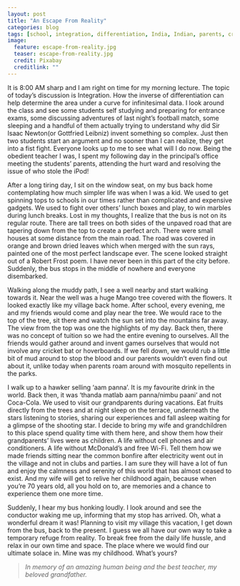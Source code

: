 ```yaml
---
layout: post
title: "An Escape From Reality"
categories: blog
tags: [school, integration, differentiation, India, Indian, parents, cricket, hoverboard, villages, mango, bus, ride, escape, Isaac Newton]
image:
  feature: escape-from-reality.jpg
  teaser: escape-from-reality.jpg
  credit: Pixabay
  creditlink: ""
---
```


It is 8:00 AM sharp and I am right on time for my morning lecture. The topic of today’s discussion is Integration. How the inverse of differentiation can help determine the area under a curve for infinitesimal data. I look around the class and see some students self studying and preparing for entrance exams, some discussing adventures of last night’s football match, some sleeping and a handful of them actually trying to understand why did Sir Isaac Newton(or Gottfried Leibniz) invent something so complex. Just then two students start an argument and no sooner than I can realize, they get into a fist fight. Everyone looks up to me to see what will I do now. Being the obedient teacher I was, I spent my following day in the principal’s office meeting the students’ parents, attending the hurt ward and resolving the issue of who stole the iPod!

After a long tiring day, I sit on the window seat, on my bus back home contemplating how much simpler life was when I was a kid. We used to get spinning tops to schools in our times rather than complicated and expensive gadgets. We used to fight over others’ lunch boxes and play, to win marbles during lunch breaks. Lost in my thoughts, I realize that the bus is not on its regular route. There are tall trees on both sides of the unpaved road that are tapering down from the top to create a perfect arch. There were small houses at some distance from the main road. The road was covered in orange and brown dried leaves which when merged with the sun rays, painted one of the most perfect landscape ever. The scene looked straight out of a Robert Frost poem. I have never been in this part of the city before. Suddenly, the bus stops in the middle of nowhere and everyone disembarked.

Walking along the muddy path, I see a well nearby and start walking towards it. Near the well was a huge Mango tree covered with the flowers. It looked exactly like my village back home. After school, every evening, me and my friends would come and play near the tree. We would race to the top of the tree, sit there and watch the sun set into the mountains far away. The view from the top was one the highlights of my day. Back then, there was no concept of tuition so we had the entire evening to ourselves. All the friends would gather around and invent games ourselves that would not involve any cricket bat or hoverboards. If we fell down, we would rub a little bit of mud around to stop the blood and our parents wouldn’t even find out about it, unlike today when parents roam around with mosquito repellents in the parks.

I walk up to a hawker selling ‘aam panna’. It is my favourite drink in the world. Back then, it was ‘thanda matlab aam panna/nimbu paani’ and not Coca-Cola. We used to visit our grandparents during vacations. Eat fruits directly from the trees and at night sleep on the terrace, underneath the stars listening to stories, sharing our experiences and fall asleep waiting for a glimpse of the shooting star.
I decide to bring my wife and grandchildren to this place spend quality time with them here, and show them how their grandparents’ lives were as children. A life without cell phones and air conditioners. A life without McDonald’s and free Wi-Fi. Tell them how we made friends sitting near the common bonfire after electricity went out in the village and not in clubs and parties. I am sure they will have a lot of fun and enjoy the calmness and serenity of this world that has almost ceased to exist. And my wife will get to relive her childhood again, because when you’re 70 years old, all you hold on  to, are memories and a chance to experience them one more time.

Suddenly, I hear my bus honking loudly. I look around and see the conductor waking me up, informing that my stop has arrived. Oh, what a wonderful dream it was! Planning to visit my village this vacation, I get down from the bus, back to the present. I guess we all have our own way to take a temporary refuge from reality. To break free from the daily life hussle, and relax in our own time and space. The place where we would find our ultimate solace in. Mine was my childhood. What’s yours?
 
> _In memory of an amazing human being and the best teacher, my beloved grandfather._
